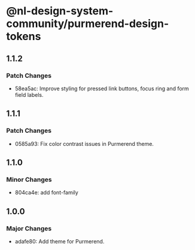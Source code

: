 # @nl-design-system-community/purmerend-design-tokens

## 1.1.2

### Patch Changes

- 58ea5ac: Improve styling for pressed link buttons, focus ring and form field labels.

## 1.1.1

### Patch Changes

- 0585a93: Fix color contrast issues in Purmerend theme.

## 1.1.0

### Minor Changes

- 804ca4e: add font-family

## 1.0.0

### Major Changes

- adafe80: Add theme for Purmerend.
